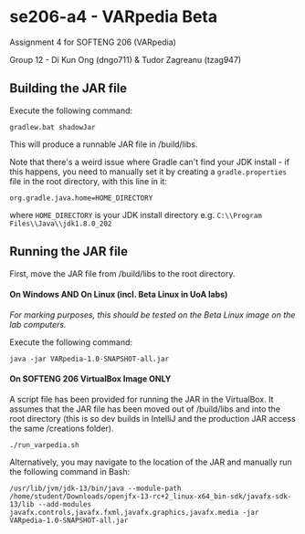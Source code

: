 # se206-a4 - VARpedia Beta
Assignment 4 for SOFTENG 206 (VARpedia)

Group 12 - Di Kun Ong (dngo711) & Tudor Zagreanu (tzag947)

## Building the JAR file

Execute the following command:

`gradlew.bat shadowJar`

This will produce a runnable JAR file in /build/libs.

Note that there's a weird issue where Gradle can't find your JDK install - if this happens, you need to
manually set it by creating a `gradle.properties` file in the root directory, with this line in it:

`org.gradle.java.home=HOME_DIRECTORY`

where `HOME_DIRECTORY` is your JDK install directory e.g. `C:\\Program Files\\Java\\jdk1.8.0_202`

## Running the JAR file

First, move the JAR file from /build/libs to the root directory.

#### On Windows AND On Linux (incl. Beta Linux in UoA labs)

_For marking purposes, this should be tested on the Beta Linux image on the lab computers._

Execute the following command:

`java -jar VARpedia-1.0-SNAPSHOT-all.jar`

#### On SOFTENG 206 VirtualBox Image ONLY

A script file has been provided for running the JAR in the VirtualBox. It assumes that the JAR file has been moved out of /build/libs
and into the root directory (this is so dev builds in IntelliJ and the production JAR access the same /creations folder).

`./run_varpedia.sh`

Alternatively, you may navigate to the location of the JAR and manually run the following command in Bash:

`/usr/lib/jvm/jdk-13/bin/java --module-path /home/student/Downloads/openjfx-13-rc+2_linux-x64_bin-sdk/javafx-sdk-13/lib --add-modules javafx.controls,javafx.fxml,javafx.graphics,javafx.media -jar VARpedia-1.0-SNAPSHOT-all.jar`